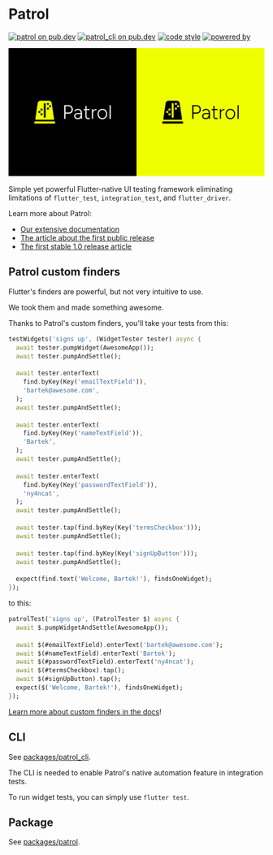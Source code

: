 # Patrol

[![patrol on pub.dev][patrol_badge]][patrol_link]
[![patrol_cli on pub.dev][patrol_cli_badge]][patrol_cli_link]
[![code style][leancode_lint_badge]][leancode_lint_link]
[![powered by][docs_page_badge]][docs_page_link]

![Patrol promotial graphics][promo_graphics]

Simple yet powerful Flutter-native UI testing framework eliminating limitations
of `flutter_test`, `integration_test`, and `flutter_driver`.

Learn more about Patrol:

- [Our extensive documentation][docs]
- [The article about the first public release][article_0x]
- [The first stable 1.0 release article][article_1x]

## Patrol custom finders

Flutter's finders are powerful, but not very intuitive to use.

We took them and made something awesome.

Thanks to Patrol's custom finders, you'll take your tests from this:

```dart
testWidgets('signs up', (WidgetTester tester) async {
  await tester.pumpWidget(AwesomeApp());
  await tester.pumpAndSettle();

  await tester.enterText(
    find.byKey(Key('emailTextField')),
    'bartek@awesome.com',
  );
  await tester.pumpAndSettle();

  await tester.enterText(
    find.byKey(Key('nameTextField')),
    'Bartek',
  );
  await tester.pumpAndSettle();

  await tester.enterText(
    find.byKey(Key('passwordTextField')),
    'ny4ncat',
  );
  await tester.pumpAndSettle();

  await tester.tap(find.byKey(Key('termsCheckbox')));
  await tester.pumpAndSettle();

  await tester.tap(find.byKey(Key('signUpButton')));
  await tester.pumpAndSettle();

  expect(find.text('Welcome, Bartek!'), findsOneWidget);
});
```

to this:

```dart
patrolTest('signs up', (PatrolTester $) async {
  await $.pumpWidgetAndSettle(AwesomeApp());

  await $(#emailTextField).enterText('bartek@awesome.com');
  await $(#nameTextField).enterText('Bartek');
  await $(#passwordTextField).enterText('ny4ncat');
  await $(#termsCheckbox).tap();
  await $(#signUpButton).tap();
  expect($('Welcome, Bartek!'), findsOneWidget);
});
```

[Learn more about custom finders in the docs][docs_finders]!

## CLI

See [packages/patrol_cli][github_patrol_cli].

The CLI is needed to enable Patrol's native automation feature in integration
tests.

To run widget tests, you can simply use `flutter test`.

## Package

See [packages/patrol][github_patrol].

[github_patrol_cli]: https://github.com/leancodepl/patrol/tree/master/packages/patrol_cli
[github_patrol]: https://github.com/leancodepl/patrol/tree/master/packages/patrol
[patrol_badge]: https://img.shields.io/pub/v/patrol?label=patrol
[patrol_link]: https://pub.dev/packages/patrol
[patrol_cli_badge]: https://img.shields.io/pub/v/patrol_cli?label=patrol_cli
[patrol_cli_link]: https://pub.dev/packages/patrol_cli
[leancode_lint_badge]: https://img.shields.io/badge/code%20style-leancode__lint-black
[leancode_lint_link]: https://pub.dev/packages/leancode_lint
[docs_page_badge]: https://img.shields.io/badge/documentation-docs.page-34C4AC.svg?style
[docs_page_link]: https://docs.page
[docs]: https://patrol.leancode.co
[docs_finders]: https://patrol.leancode.co/finders/overview
[promo_graphics]: docs/assets/promo.png
[article_0x]: https://leancode.co/blog/patrol-flutter-first-ui-testing-framework
[article_1x]: https://leancode.co/blog/patrol-1-0-powerful-flutter-ui-testing-framework
